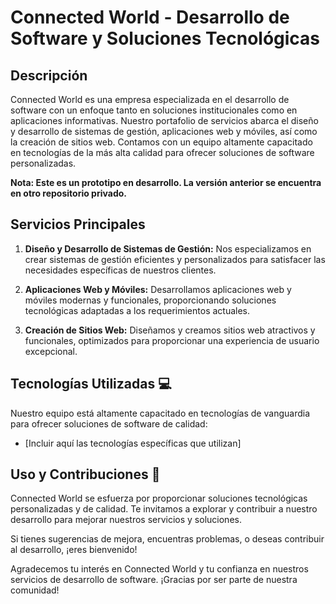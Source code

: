 # Connected World - Desarrollo de Software y Soluciones Tecnológicas

## Descripción
Connected World es una empresa especializada en el desarrollo de software con un enfoque tanto en soluciones institucionales como en aplicaciones informativas. Nuestro portafolio de servicios abarca el diseño y desarrollo de sistemas de gestión, aplicaciones web y móviles, así como la creación de sitios web. Contamos con un equipo altamente capacitado en tecnologías de la más alta calidad para ofrecer soluciones de software personalizadas.

**Nota: Este es un prototipo en desarrollo. La versión anterior se encuentra en otro repositorio privado.**

## Servicios Principales

1. **Diseño y Desarrollo de Sistemas de Gestión:** Nos especializamos en crear sistemas de gestión eficientes y personalizados para satisfacer las necesidades específicas de nuestros clientes.

2. **Aplicaciones Web y Móviles:** Desarrollamos aplicaciones web y móviles modernas y funcionales, proporcionando soluciones tecnológicas adaptadas a los requerimientos actuales.

3. **Creación de Sitios Web:** Diseñamos y creamos sitios web atractivos y funcionales, optimizados para proporcionar una experiencia de usuario excepcional.

## Tecnologías Utilizadas 💻

Nuestro equipo está altamente capacitado en tecnologías de vanguardia para ofrecer soluciones de software de calidad:

- [Incluir aquí las tecnologías específicas que utilizan]

## Uso y Contribuciones 🚀

Connected World se esfuerza por proporcionar soluciones tecnológicas personalizadas y de calidad. Te invitamos a explorar y contribuir a nuestro desarrollo para mejorar nuestros servicios y soluciones.

Si tienes sugerencias de mejora, encuentras problemas, o deseas contribuir al desarrollo, ¡eres bienvenido!

Agradecemos tu interés en Connected World y tu confianza en nuestros servicios de desarrollo de software. ¡Gracias por ser parte de nuestra comunidad!
